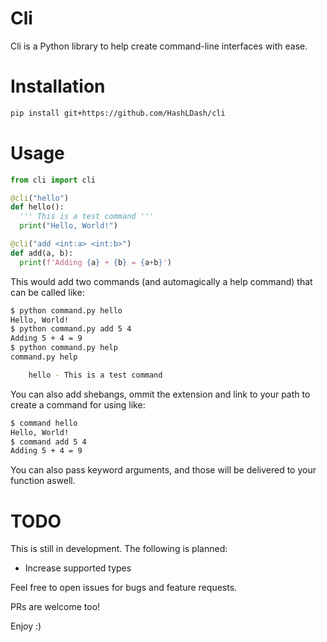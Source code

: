 # Cli

Cli is a Python library to help create command-line interfaces with ease.

# Installation

```bash
pip install git+https://github.com/HashLDash/cli
```

# Usage

```python
from cli import cli

@cli("hello")
def hello():
  ''' This is a test command '''
  print("Hello, World!")

@cli("add <int:a> <int:b>")
def add(a, b):
  print(f'Adding {a} + {b} = {a+b}')
```

This would add two commands (and automagically a help command) that can be called like:

```bash
$ python command.py hello
Hello, World!
$ python command.py add 5 4
Adding 5 + 4 = 9
$ python command.py help
command.py help

    hello - This is a test command
```

You can also add shebangs, ommit the extension and link to your path to create a command for using like:

```bash
$ command hello
Hello, World!
$ command add 5 4
Adding 5 + 4 = 9
```
You can also pass keyword arguments, and those will be delivered to your function aswell.

# TODO

This is still in development. The following is planned:
- Increase supported types

Feel free to open issues for bugs and feature requests.

PRs are welcome too!

Enjoy :)
